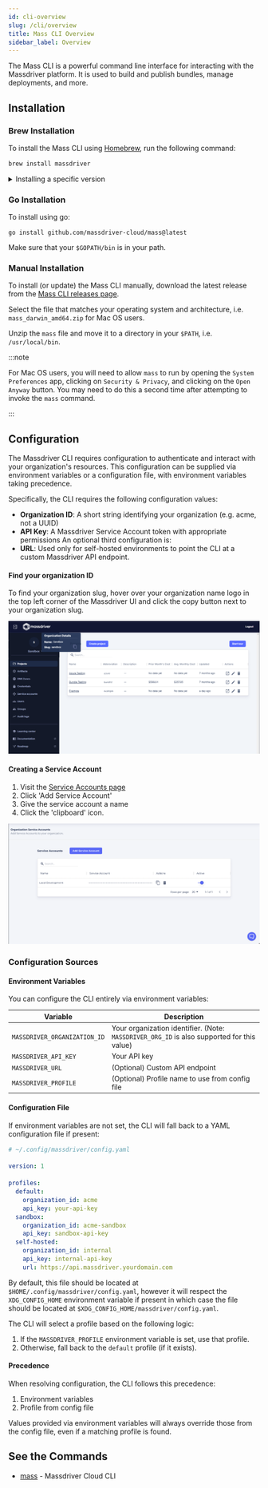```yaml
---
id: cli-overview
slug: /cli/overview
title: Mass CLI Overview
sidebar_label: Overview
---
```


The Mass CLI is a powerful command line interface for interacting with the Massdriver platform. It is used to build and publish bundles, manage deployments, and more.

## Installation

### Brew Installation

To install the Mass CLI using [Homebrew](https://formulae.brew.sh/formula/massdriver), run the following command:

```bash
brew install massdriver
```

<details>
    <summary>Installing a specific version</summary>

To install a specific version of the Mass CLI, follow these steps:


1. Find the version you want to install from the [Mass CLI homebrew-core commit history](https://github.com/Homebrew/homebrew-core/commits/HEAD/Formula/m/massdriver.rb)
2. Copy the commit hash of the version you want to install. **NOTE:** Copy the commit hash for `massdriver: update x.y.z bottle` commit.
3. Run the following command to install the specific version:

*(If you have already installed the Mass CLI, you will need to uninstall it first using `brew uninstall massdriver`)*

```bash
curl -L https://raw.githubusercontent.com/Homebrew/homebrew-core/<commit-hash-here>/Formula/m/massdriver.rb > massdriver.rb && brew install massdriver.rb
```

If you want to pin the version you installed, run the following command:

```bash
brew pin massdriver
```

</details>

### Go Installation

To install using go:

```shell
go install github.com/massdriver-cloud/mass@latest
```

Make sure that your `$GOPATH/bin` is in your path.

### Manual Installation

To install (or update) the Mass CLI manually, download the latest release from the [Mass CLI releases page](https://github.com/massdriver-cloud/mass/releases).

Select the file that matches your operating system and architecture, i.e. `mass_darwin_amd64.zip` for Mac OS users.

Unzip the `mass` file and move it to a directory in your `$PATH`, i.e. `/usr/local/bin`.

:::note

For Mac OS users, you will need to allow `mass` to run by opening the `System Preferences` app, clicking on `Security & Privacy`, and clicking on the `Open Anyway` button. You may need to do this a second time after attempting to invoke the `mass` command.

:::

## Configuration

The Massdriver CLI requires configuration to authenticate and interact with your organization's resources. This configuration can be supplied via environment variables or a configuration file, with environment variables taking precedence.

Specifically, the CLI requires the following configuration values:
* **Organization ID**: A short string identifying your organization (e.g. acme, not a UUID)
* **API Key**: A Massdriver Service Account token with appropriate permissions
An optional third configuration is:
* **URL**: Used only for self-hosted environments to point the CLI at a custom Massdriver API endpoint.

#### Find your organization ID

To find your organization slug, hover over your organization name logo in the top left corner of the Massdriver UI and click the copy button next to your organization slug.

![Finding your Org ID](../applications/org-id.png)

#### Creating a Service Account

1. Visit the [Service Accounts page](https://app.massdriver.cloud/service-accounts)
2. Click 'Add Service Account'
3. Give the service account a name
4. Click the 'clipboard' icon.

![](../security/service-accounts.png)

### Configuration Sources

#### Environment Variables

You can configure the CLI entirely via environment variables:

| Variable | Description |
|---|---|
| `MASSDRIVER_ORGANIZATION_ID` | Your organization identifier. (Note: `MASSDRIVER_ORG_ID` is also supported for this value) |
| `MASSDRIVER_API_KEY` | Your API key |
| `MASSDRIVER_URL` | (Optional) Custom API endpoint |
| `MASSDRIVER_PROFILE` | (Optional) Profile name to use from config file |

#### Configuration File

If environment variables are not set, the CLI will fall back to a YAML configuration file if present:

```yaml
# ~/.config/massdriver/config.yaml

version: 1

profiles:
  default:
    organization_id: acme
    api_key: your-api-key
  sandbox:
    organization_id: acme-sandbox
    api_key: sandbox-api-key
  self-hosted:
    organization_id: internal
    api_key: internal-api-key
    url: https://api.massdriver.yourdomain.com
```

By default, this file should be located at `$HOME/.config/massdriver/config.yaml`, however it will respect the `XDG_CONFIG_HOME` environment variable if present in which case the file should be located at `$XDG_CONFIG_HOME/massdriver/config.yaml`.

The CLI will select a profile based on the following logic:

1. If the `MASSDRIVER_PROFILE` environment variable is set, use that profile.
2. Otherwise, fall back to the `default` profile (if it exists).

#### Precedence

When resolving configuration, the CLI follows this precedence:

1. Environment variables
2. Profile from config file

Values provided via environment variables will always override those from the config file, even if a matching profile is found.

## See the Commands

* [mass](/cli/commands/mass)	 - Massdriver Cloud CLI
